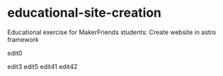 # educational-site-creation
Educational exercise for MakerFriends students: Create website in astro framework

edit0


edit3
edit5
edit41
edit42
